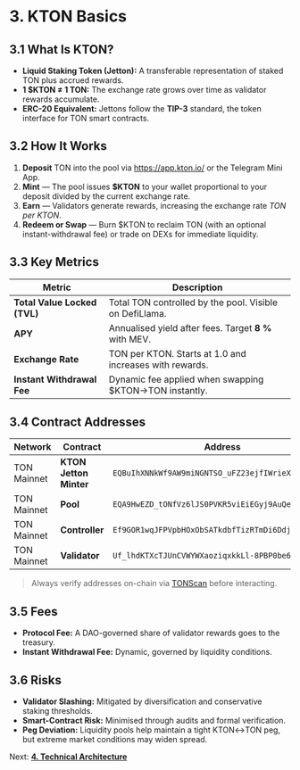 # 3. KTON Basics

## 3.1 What Is KTON?

* **Liquid Staking Token (Jetton):** A transferable representation of staked TON plus accrued rewards.
* **1 $KTON ≠ 1 TON:** The exchange rate grows over time as validator rewards accumulate.
* **ERC-20 Equivalent:** Jettons follow the **TIP-3** standard, the token interface for TON smart contracts.

## 3.2 How It Works

1. **Deposit** TON into the pool via <https://app.kton.io/> or the Telegram Mini App.
2. **Mint** — The pool issues **$KTON** to your wallet proportional to your deposit divided by the current exchange rate.
3. **Earn** — Validators generate rewards, increasing the exchange rate *TON per KTON*.
4. **Redeem or Swap** — Burn $KTON to reclaim TON (with an optional instant-withdrawal fee) or trade on DEXs for immediate liquidity.

## 3.3 Key Metrics

| Metric | Description |
|--------|-------------|
| **Total Value Locked (TVL)** | Total TON controlled by the pool. Visible on DefiLlama. |
| **APY** | Annualised yield after fees. Target **8 %** with MEV. |
| **Exchange Rate** | TON per KTON. Starts at 1.0 and increases with rewards. |
| **Instant Withdrawal Fee** | Dynamic fee applied when swapping $KTON→TON instantly. |

## 3.4 Contract Addresses

| Network | Contract | Address |
|---------|----------|---------|
| TON Mainnet | **KTON Jetton Minter** | `EQBuIhXNNkWf9AW9miNGNTSO_uFZ23ejfIWrieXge5f733mw` |
| TON Mainnet | **Pool** | `EQA9HwEZD_tONfVz6lJS0PVKR5viEiEGyj9AuQewGQVnXPg0` |
| TON Mainnet | **Controller** | `Ef9GOR1wqJFPVpbHOxObSATkdbfTizRTmDi6DdjJFYaRKhoK` |
| TON Mainnet | **Validator** | `Uf_lhdKTXcTJUnCVWYWXaoziqxkkLl-8PBP0be601QkE9TyT` |

> Always verify addresses on-chain via [TONScan](https://tonscan.org/) before interacting.

## 3.5 Fees

* **Protocol Fee:** A DAO-governed share of validator rewards goes to the treasury.
* **Instant Withdrawal Fee:** Dynamic, governed by liquidity conditions.

## 3.6 Risks

* **Validator Slashing:** Mitigated by diversification and conservative staking thresholds.
* **Smart-Contract Risk:** Minimised through audits and formal verification.
* **Peg Deviation:** Liquidity pools help maintain a tight KTON↔TON peg, but extreme market conditions may widen spread.

Next: **[4. Technical Architecture](04-Technical-Architecture.md)** 